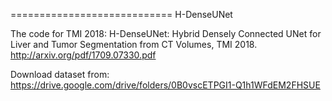 ============================
H-DenseUNet


The code for TMI 2018: H-DenseUNet: Hybrid Densely Connected UNet for Liver and Tumor Segmentation from CT Volumes, TMI 2018. 
http://arxiv.org/pdf/1709.07330.pdf


Download dataset from:
https://drive.google.com/drive/folders/0B0vscETPGI1-Q1h1WFdEM2FHSUE
